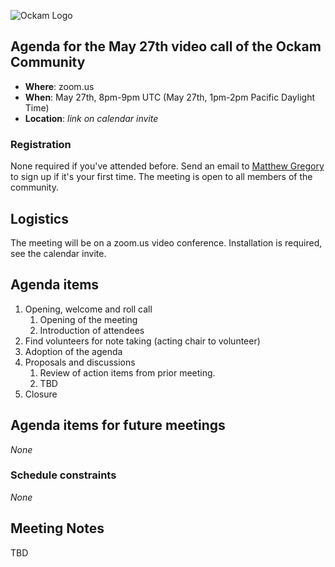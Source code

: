 ![Ockam Logo](../assets/logo.svg)

## Agenda for the May 27th video call of the Ockam Community

- **Where**: zoom.us
- **When**: May 27th, 8pm-9pm UTC (May 27th, 1pm-2pm Pacific Daylight Time)
- **Location**: *link on calendar invite*

### Registration

None required if you've attended before. Send an email to [Matthew Gregory](mailto:matt@ockam.io) to sign
up if it's your first time. The meeting is open to all members of the community.

## Logistics

The meeting will be on a zoom.us video conference. Installation is required, see the calendar invite.

## Agenda items

1. Opening, welcome and roll call
    1. Opening of the meeting
    1. Introduction of attendees
1. Find volunteers for note taking (acting chair to volunteer)
1. Adoption of the agenda
1. Proposals and discussions
    1. Review of action items from prior meeting.
    1. TBD
1. Closure

## Agenda items for future meetings

*None*

### Schedule constraints

*None*

## Meeting Notes

TBD
